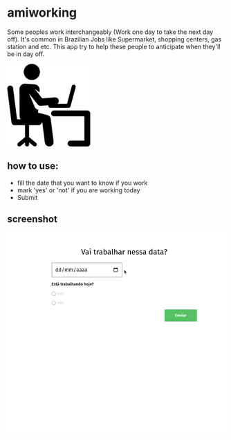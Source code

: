 # amiworking
Some peoples work interchangeably (Work one day to take the next day off).
It's common in Brazilian Jobs like Supermarket, shopping centers, gas station and etc.
This app try to help these people to anticipate when they'll be in day off.

![logo](public/logo.png)

## how to use:

 - fill the date that you want to know if you work 
 - mark 'yes' or 'not'  if you are working today
 - Submit


 ## screenshot

 ![logo](public/PtWorking.gif)